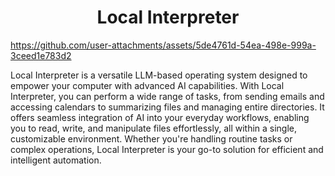 <div align="center"> <h1>Local Interpreter</h1> </div>

https://github.com/user-attachments/assets/5de4761d-54ea-498e-999a-3ceed1e783d2

Local Interpreter is a versatile LLM-based operating system designed to empower your computer with advanced AI capabilities. With Local Interpreter, you can perform a wide range of tasks, from sending emails and accessing calendars to summarizing files and managing entire directories. It offers seamless integration of AI into your everyday workflows, enabling you to read, write, and manipulate files effortlessly, all within a single, customizable environment. Whether you're handling routine tasks or complex operations, Local Interpreter is your go-to solution for efficient and intelligent automation.



